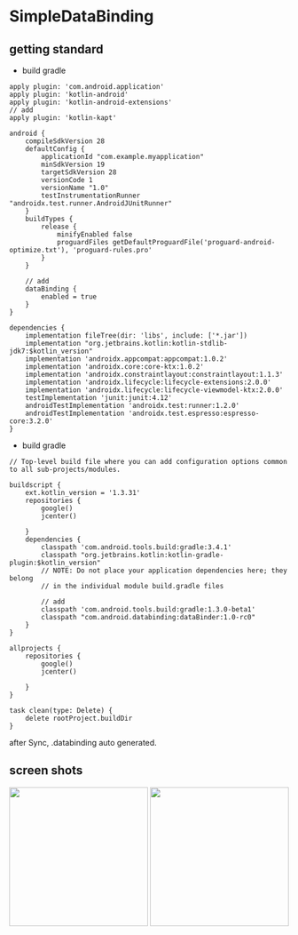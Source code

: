 # SimpleDataBinding

## getting standard

- build gradle
```
apply plugin: 'com.android.application'
apply plugin: 'kotlin-android'
apply plugin: 'kotlin-android-extensions'
// add
apply plugin: 'kotlin-kapt'

android {
    compileSdkVersion 28
    defaultConfig {
        applicationId "com.example.myapplication"
        minSdkVersion 19
        targetSdkVersion 28
        versionCode 1
        versionName "1.0"
        testInstrumentationRunner "androidx.test.runner.AndroidJUnitRunner"
    }
    buildTypes {
        release {
            minifyEnabled false
            proguardFiles getDefaultProguardFile('proguard-android-optimize.txt'), 'proguard-rules.pro'
        }
    }

    // add
    dataBinding {
        enabled = true
    }
}

dependencies {
    implementation fileTree(dir: 'libs', include: ['*.jar'])
    implementation "org.jetbrains.kotlin:kotlin-stdlib-jdk7:$kotlin_version"
    implementation 'androidx.appcompat:appcompat:1.0.2'
    implementation 'androidx.core:core-ktx:1.0.2'
    implementation 'androidx.constraintlayout:constraintlayout:1.1.3'
    implementation 'androidx.lifecycle:lifecycle-extensions:2.0.0'
    implementation 'androidx.lifecycle:lifecycle-viewmodel-ktx:2.0.0'
    testImplementation 'junit:junit:4.12'
    androidTestImplementation 'androidx.test:runner:1.2.0'
    androidTestImplementation 'androidx.test.espresso:espresso-core:3.2.0'
}

```

- build gradle
```
// Top-level build file where you can add configuration options common to all sub-projects/modules.

buildscript {
    ext.kotlin_version = '1.3.31'
    repositories {
        google()
        jcenter()
        
    }
    dependencies {
        classpath 'com.android.tools.build:gradle:3.4.1'
        classpath "org.jetbrains.kotlin:kotlin-gradle-plugin:$kotlin_version"
        // NOTE: Do not place your application dependencies here; they belong
        // in the individual module build.gradle files

        // add
        classpath 'com.android.tools.build:gradle:1.3.0-beta1'
        classpath "com.android.databinding:dataBinder:1.0-rc0"
    }
}

allprojects {
    repositories {
        google()
        jcenter()
        
    }
}

task clean(type: Delete) {
    delete rootProject.buildDir
}
```

after Sync, <PackageName>.databinding auto generated.


## screen shots
<div>
<img src="https://user-images.githubusercontent.com/6063541/59552202-d9137500-8fbe-11e9-9c06-42ff102c77d7.png" width="250">
<img src="https://user-images.githubusercontent.com/6063541/59552203-dadd3880-8fbe-11e9-9ad4-3b406d8113eb.png" width="250">
</div>
